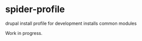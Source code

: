 spider-profile
==============

drupal install profile for development
installs common modules

Work in progress.
